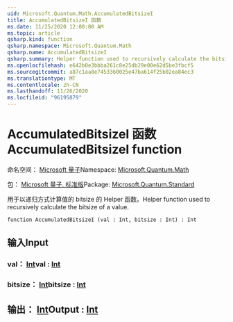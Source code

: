 ```yaml
---
uid: Microsoft.Quantum.Math.AccumulatedBitsizeI
title: AccumulatedBitsizeI 函数
ms.date: 11/25/2020 12:00:00 AM
ms.topic: article
qsharp.kind: function
qsharp.namespace: Microsoft.Quantum.Math
qsharp.name: AccumulatedBitsizeI
qsharp.summary: Helper function used to recursively calculate the bitsize of a value.
ms.openlocfilehash: e642b0e3bbba261c8e25db29e00e62d5be3fbcf5
ms.sourcegitcommit: a87c1aa8e7453360025e47ba614f25b02ea84ec3
ms.translationtype: MT
ms.contentlocale: zh-CN
ms.lasthandoff: 11/26/2020
ms.locfileid: "96195879"
---
```

# <a name="accumulatedbitsizei-function"></a><span data-ttu-id="2492a-102">AccumulatedBitsizeI 函数</span><span class="sxs-lookup"><span data-stu-id="2492a-102">AccumulatedBitsizeI function</span></span>

<span data-ttu-id="2492a-103">命名空间： [Microsoft 量子](xref:Microsoft.Quantum.Math)</span><span class="sxs-lookup"><span data-stu-id="2492a-103">Namespace: [Microsoft.Quantum.Math](xref:Microsoft.Quantum.Math)</span></span>

<span data-ttu-id="2492a-104">包： [Microsoft 量子. 标准版](https://nuget.org/packages/Microsoft.Quantum.Standard)</span><span class="sxs-lookup"><span data-stu-id="2492a-104">Package: [Microsoft.Quantum.Standard](https://nuget.org/packages/Microsoft.Quantum.Standard)</span></span>


<span data-ttu-id="2492a-105">用于以递归方式计算值的 bitsize 的 Helper 函数。</span><span class="sxs-lookup"><span data-stu-id="2492a-105">Helper function used to recursively calculate the bitsize of a value.</span></span>

```qsharp
function AccumulatedBitsizeI (val : Int, bitsize : Int) : Int
```


## <a name="input"></a><span data-ttu-id="2492a-106">输入</span><span class="sxs-lookup"><span data-stu-id="2492a-106">Input</span></span>

### <a name="val--int"></a><span data-ttu-id="2492a-107">val： [Int](xref:microsoft.quantum.lang-ref.int)</span><span class="sxs-lookup"><span data-stu-id="2492a-107">val : [Int](xref:microsoft.quantum.lang-ref.int)</span></span>




### <a name="bitsize--int"></a><span data-ttu-id="2492a-108">bitsize： [Int](xref:microsoft.quantum.lang-ref.int)</span><span class="sxs-lookup"><span data-stu-id="2492a-108">bitsize : [Int](xref:microsoft.quantum.lang-ref.int)</span></span>





## <a name="output--int"></a><span data-ttu-id="2492a-109">输出： [Int](xref:microsoft.quantum.lang-ref.int)</span><span class="sxs-lookup"><span data-stu-id="2492a-109">Output : [Int](xref:microsoft.quantum.lang-ref.int)</span></span>

